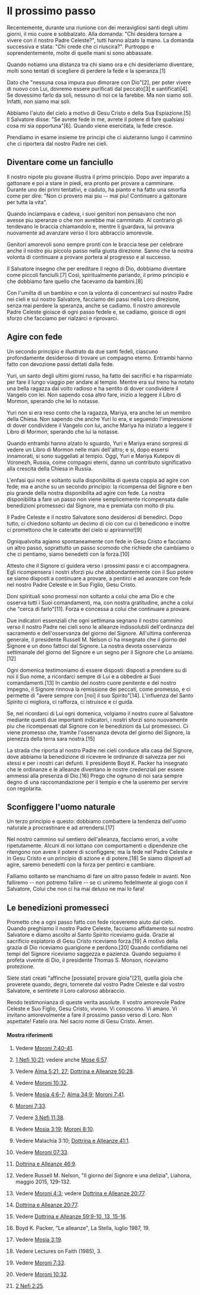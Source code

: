 # Il prossimo passo

Recentemente, durante una riunione con dei meravigliosi santi degli ultimi
giorni, il mio cuore e sobbalzato. Alla domanda: "Chi desidera tornare a
vivere con il nostro Padre Celeste?", tutti hanno alzato la mano. La domanda
successiva e stata: "Chi crede che ci riuscira?". Purtroppo e
soprendentemente, molte di quelle mani si sono abbassate.

Quando notiamo una distanza tra chi siamo ora e chi desideriamo diventare,
molti sono tentati di scegliere di perdere la fede e la speranza.[1]

Dato che "nessuna cosa impura puo dimorare con Dio"[2], per poter vivere di
nuovo con Lui, dovremo essere purificati dal peccato[3] e santificati[4]. Se
dovessimo farlo da soli, nessuno di noi ce la farebbe. Ma non siamo soli.
Infatti, non siamo mai soli.

Abbiamo l'aiuto del cielo a motivo di Gesu Cristo e della Sua Espiazione.[5]
Il Salvatore disse: "Se avrete fede in me, avrete il potere di fare qualsiasi
cosa mi sia opportuna"[6]. Quando viene esercitata, la fede cresce.

Prendiamo in esame insieme tre principi che ci aiuteranno lungo il cammino che
ci riportera dal nostro Padre nei cieli.

## Diventare come un fanciullo

Il nostro nipote piu giovane illustra il primo principio. Dopo aver imparato a
gattonare e poi a stare in piedi, era pronto per provare a camminare. Durante
uno dei primi tentativi, e caduto, ha pianto e ha fatto una smorfia come per
dire: "Non ci provero mai piu -- mai piu! Continuero a gattonare per tutta la
vita".

Quando inciampava e cadeva, i suoi genitori non pensavano che non avesse piu
speranze o che non avrebbe mai camminato. Al contrario gli tendevano le
braccia chiamandolo e, mentre li guardava, lui provava nuovamente ad avanzare
verso il loro abbraccio amorevole.

Genitori amorevoli sono sempre pronti con le braccia tese per celebrare anche
il nostro piu piccolo passo nella giusta direzione. Sanno che la nostra
volonta di continuare a provare portera al progresso e al successo.

Il Salvatore insegno che per ereditare il regno di Dio, dobbiamo diventare
come piccoli fanciulli.[7] Cosi, spiritualmente parlando, il primo principio e
che dobbiamo fare quello che facevamo da bambini.[8]

Con l'umilta di un bambino e con la volonta di concentrarci sul nostro Padre
nei cieli e sul nostro Salvatore, facciamo dei passi nella Loro direzione,
senza mai perdere la speranza, anche se cadiamo. Il nostro amorevole Padre
Celeste gioisce di ogni passo fedele e, se cadiamo, gioisce di ogni sforzo che
facciamo per rialzarci e riprovarci.

## Agire con fede

Un secondo principio e illustrato da due santi fedeli, ciascuno profondamente
desideroso di trovare un compagno eterno. Entrambi hanno fatto con devozione
passi dettati dalla fede.

Yuri, un santo degli ultimi giorni russo, ha fatto dei sacrifici e ha
risparmiato per fare il lungo viaggio per andare al tempio. Mentre era sul
treno ha notato una bella ragazza dal volto radioso e ha sentito di dover
condividere il Vangelo con lei. Non sapendo cosa altro fare, inizio a leggere
il Libro di Mormon, sperando che lei lo notasse.

Yuri non si era reso conto che la ragazza, Mariya, era anche lei un membro
della Chiesa. Non sapendo che anche Yuri lo era, e seguendo l'impressione di
dover condividere il Vangelo con lui, anche Mariya ha iniziato a leggere il
Libro di Mormon, sperando che lui la notasse.

Quando entrambi hanno alzato lo sguardo, Yuri e Mariya erano sorpresi di
vedere un Libro di Mormon nelle mani dell'altro; e si, dopo essersi
innamorati, si sono suggellati al tempio. Oggi, Yuri e Mariya Kutepov di
Voronezh, Russia, come compagni eterni, danno un contributo significativo alla
crescita della Chiesa in Russia.

L'enfasi qui non e soltanto sulla disponibilita di questa coppia ad agire con
fede; ma e anche su un secondo principio: la ricompensa del Signore e ben piu
grande della nostra disponibilita ad agire con fede. La nostra disponibilita a
fare un passo non viene semplicemente ricompensata dalle benedizioni
promesseci dal Signore, ma e premiata con molto di piu.

Il Padre Celeste e il nostro Salvatore sono desiderosi di benedirci. Dopo
tutto, ci chiedono soltanto un decimo di cio con cui ci benedicono e inoltre
ci promettono che le cateratte del cielo si apriranno![9]

Ogniqualvolta agiamo spontaneamente con fede in Gesu Cristo e facciamo un
altro passo, soprattutto un passo scomodo che richiede che cambiamo o che ci
pentiamo, siamo benedetti con la forza.[10]

Attesto che il Signore ci guidera verso i prossimi passi e ci accompagnera.
Egli ricompensera i nostri sforzi piu che abbondantemente con il Suo potere se
siamo disposti a continuare a provare, a pentirci e ad avanzare con fede nel
nostro Padre Celeste e in Suo Figlio, Gesu Cristo.

Doni spirituali sono promessi non soltanto a colui che ama Dio e che osserva
tutti i Suoi comandamenti, ma, con nostra gratitudine, anche a colui che
"cerca di farlo"[11]. Forza e concessa a colui che continuare a provare.

Due indicatori essenziali che ogni settimana segnano il nostro cammino verso
il nostro Padre nei cieli sono le alleanze indissolubili dell'ordinanza del
sacramento e dell'osservanza del giorno del Signore. All'ultima conferenza
generale, il presidente Russell M. Nelson ci ha insegnato che il giorno del
Signore e un dono fattoci dal Signore. La nostra devota osservanza settimanale
del giorno del Signore e un segno per il Signore che Lo amiamo.[12]

Ogni domenica testimoniamo di essere disposti: disposti a prendere su di noi
il Suo nome, a ricordarci sempre di Lui e a obbedire ai Suoi comandamenti.[13]
In cambio del nostro cuore penitente e del nostro impegno, il Signore rinnova
la remissione dei peccati, come promesso, e ci permette di "avere sempre con
[noi] il suo Spirito"[14]. L'influenza del Santo Spirito ci migliora, ci
rafforza, ci istruisce e ci guida.

Se, nel ricordarci di Lui ogni domenica, volgiamo il nostro cuore al Salvatore
mediante questi due importanti indicatori, i nostri sforzi sono nuovamente piu
che ricompensati dal Signore con le benedizioni da Lui promesseci. Ci viene
promesso che, tramite l'osservanza devota del giorno del Signore, la pienezza
della terra sara nostra.[15]

La strada che riporta al nostro Padre nei cieli conduce alla casa del Signore,
dove abbiamo la benedizione di ricevere le ordinanze di salvezza per noi
stessi e per i nostri cari defunti. Il presidente Boyd K. Packer ha insegnato
che le ordinanze e le alleanze diventano le nostre credenziali per essere
ammessi alla presenza di Dio.[16] Prego che ognuno di noi sara sempre degno di
una raccomandazione per il tempio e che la useremo per servire con regolarita.

## Sconfiggere l'uomo naturale

Un terzo principio e questo: dobbiamo combattere la tendenza dell'uomo
naturale a procrastinare e ad arrendersi.[17]

Nel nostro cammino sul sentiero dell'alleanza, facciamo errori, a volte
ripetutamente. Alcuni di noi lottano con comportamenti o dipendenze che
ritengono non avere il potere di sconfiggere; ma la fede nel Padre Celeste e
in Gesu Cristo e un principio di azione e di potere.[18] Se siamo disposti ad
agire, saremo benedetti con la forza per pentirci e cambiare.

Falliamo soltanto se manchiamo di fare un altro passo fedele in avanti. Non
falliremo -- non potremo fallire -- se ci uniremo fedelmente al giogo con il
Salvatore, Colui che non ci ha mai deluso ne mai lo fara!

## Le benedizioni promesseci

Prometto che a ogni passo fatto con fede riceveremo aiuto dal cielo. Quando
preghiamo il nostro Padre Celeste, facciamo affidamento sul nostro Salvatore e
diamo ascolto al Santo Spirito riceviamo guida. Grazie al sacrificio
espiatorio di Gesu Cristo riceviamo forza.[19] A motivo della grazia di Dio
riceviamo guarigione e perdono.[20] Quando confidiamo nei tempi del Signore
riceviamo saggezza e pazienza. Quando seguiamo il profeta vivente di Dio, il
presidente Thomas S. Monson, riceviamo protezione.

Siete stati creati "affinche [possiate] provare gioia"[21], quella gioia che
proverete quando, degni, tornerete dal vostro Padre Celeste e dal vostro
Salvatore, e sentirete il Loro caloroso abbraccio.

Rendo testimonianza di queste verita assolute. Il vostro amorevole Padre
Celeste e Suo Figlio, Gesu Cristo, vivono. Vi conoscono. Vi amano. Vi invitano
amorevolmente a fare il prossimo passo verso di Loro. Non aspettate! Fatelo
ora. Nel sacro nome di Gesu Cristo. Amen.

#### Mostra riferimenti

  1.  Vedere [Moroni 7:40-41](https://www.lds.org/scriptures/bofm/moro/7.40-41?lang=ita#39).

  2.  [1 Nefi 10:21](https://www.lds.org/scriptures/bofm/1-ne/10.21?lang=ita#20); vedere anche [Mose 6:57](https://www.lds.org/scriptures/pgp/moses/6.57?lang=ita#56).

  3.  Vedere [Alma 5:21, 27](https://www.lds.org/scriptures/bofm/alma/5.21%2C27?lang=ita#20); [Dottrina e Alleanze 50:28](https://www.lds.org/scriptures/dc-testament/dc/50.28?lang=ita#27).

  4.  Vedere [Moroni 10:32](https://www.lds.org/scriptures/bofm/moro/10.32?lang=ita#31).

  5.  Vedere [Mosia 4:6-7](https://www.lds.org/scriptures/bofm/mosiah/4.6-7?lang=ita#5); [Alma 34:9](https://www.lds.org/scriptures/bofm/alma/34.9?lang=ita#8); [Moroni 7:41](https://www.lds.org/scriptures/bofm/moro/7.41?lang=ita#40).

  6.  [Moroni 7:33](https://www.lds.org/scriptures/bofm/moro/7.33?lang=ita#32).

  7.  Vedere [3 Nefi 11:38](https://www.lds.org/scriptures/bofm/3-ne/11.38?lang=ita#37).

  8.  Vedere [Mosia 3:19](https://www.lds.org/scriptures/bofm/mosiah/3.19?lang=ita#18); [Moroni 8:10](https://www.lds.org/scriptures/bofm/moro/8.10?lang=ita#9).

  9.  Vedere Malachia 3:10; [Dottrina e Alleanze 41:1](https://www.lds.org/scriptures/dc-testament/dc/41.1?lang=ita#0).

  10.  Vedere [Moroni 07:33](https://www.lds.org/scriptures/bofm/moro/7.33?lang=ita#32).

  11.  [Dottrina e Alleanze 46:9](https://www.lds.org/scriptures/dc-testament/dc/46.9?lang=ita#8).

  12.  Vedere Russell M. Nelson, "Il giorno del Signore e una delizia", Liahona, maggio 2015, 129-132.

  13.  Vedere [Moroni 4:3](https://www.lds.org/scriptures/bofm/moro/4.3?lang=ita#2); vedere [Dottrina e Alleanze 20:77](https://www.lds.org/scriptures/dc-testament/dc/20.77?lang=ita#76).

  14.  [Dottrina e Alleanze 20:77](https://www.lds.org/scriptures/dc-testament/dc/20.77?lang=ita#76).

  15.  Vedere [Dottrina e Alleanze 59:9-10, 13, 15-16](https://www.lds.org/scriptures/dc-testament/dc/59.9-10%2C13%2C15-16?lang=ita#8).

  16.  Boyd K. Packer, "Le alleanze", La Stella, luglio 1987, 19.

  17.  Vedere [Mosia 3:19](https://www.lds.org/scriptures/bofm/mosiah/3.19?lang=ita#18).

  18.  Vedere Lectures on Faith (1985), 3.

  19.  Vedere [Moroni 7:33](https://www.lds.org/scriptures/bofm/moro/7.33?lang=ita#32).

  20.  Vedere [Moroni 10:32](https://www.lds.org/scriptures/bofm/moro/10.32?lang=ita#31).

  21.  [2 Nefi 2:25](https://www.lds.org/scriptures/bofm/2-ne/2.25?lang=ita#24).

